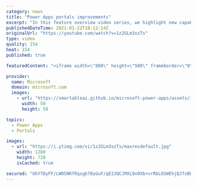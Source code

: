 ```yaml
---
category: news
title: "Power Apps portals improvements"
excerpt: "In this feature overview video series, we highlight new capabilities included in the latest update to Microsoft Power Apps.  Power Apps portals improvements bring new capabilities for makers and developers by providing a new identity management configuration experience with enhanced functionality to"
publishedDateTime: 2021-01-22T18:12:14Z
originalUrl: "https://youtube.com/watch?v=1z2GLm3xzTs"
type: video
quality: 154
heat: 154
published: true

featuredContent: "<iframe width=\"800\" height=\"500\" frameborder=\"0\" src=\"https://www.youtube.com/embed/1z2GLm3xzTs\" allow=\"accelerometer; autoplay; encrypted-media; gyroscope; picture-in-picture\" allowfullscreen></iframe>"

provider:
  name: Microsoft
  domain: microsoft.com
  images:
    - url: "https://smartableai.github.io/microsoft-power-apps/assets/images/organizations/microsoft.com-50x50.jpg"
      width: 50
      height: 50

topics:
  - Power Apps
  - Portals

images:
  - url: "https://i.ytimg.com/vi/1z2GLm3xzTs/maxresdefault.jpg"
    width: 1280
    height: 720
    isCached: true

secured: "UkY7DyFF/LW05NRfRqsgb78yGuF/qE2JQCJMXL0x0Xb+vrRbL6SWEhjQJfoB8g+CP/5rNCnmH6nhhKOiF+mAU/rH96QXVEZqzng/4Mn3HQs0OWySpRCgvT8Pwt10zkffEapGp3wVqPsxgjW5cprgZuS4Br32akL3f8RINEw+Zuv6lcBUZjRt09heurhN4Zj2fPr44AGH2ynBzX00r4ZEvPVvQaUCPLMTwkOauBNAYSXRQmFqj8ElRWKh08AuyQWf71bMLFv8Y6Yrl+rmSwcicM8YLkr2vBcYixvt/ovdgUPBKv57QuASgzpZkjDuO+OPd7rvTlH+XYsN26hEa7gTJZs0mNNxIM45zccJjer6rE5njWLcHqW3tzU7Qddwj//sKELIzt5F8Qi71Sktb5LNaKxbvX4QHcTGB/n8A5bI+94=;1AhpHSQLmOal6BV9vlz9+Q=="
---
```


